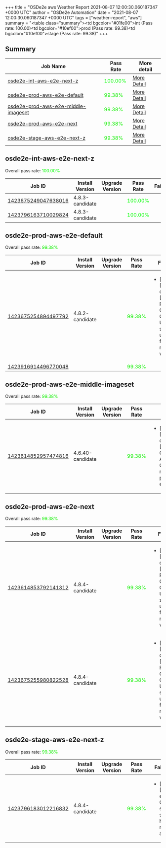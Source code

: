 +++
title = "OSDe2e aws Weather Report 2021-08-07 12:00:30.060187347 +0000 UTC"
author = "OSDe2e Automation"
date = "2021-08-07 12:00:30.060187347 +0000 UTC"
tags = ["weather-report", "aws"]
summary = "<table class=\"summary\"><tr><td bgcolor=\"#01fe00\"></td><td>int (Pass rate: 100.00)</td></tr><tr><td bgcolor=\"#10ef00\"></td><td>prod (Pass rate: 99.38)</td></tr><tr><td bgcolor=\"#10ef00\"></td><td>stage (Pass rate: 99.38)</td></tr></table>"
+++
## Summary

| Job Name | Pass Rate | More detail |
|----------|-----------|-------------|
|[osde2e-int-aws-e2e-next-z](https://prow.ci.openshift.org/?job=osde2e-int-aws-e2e-next-z)| <span style="color:#01fe00;">100.00%</span>|[More Detail](#osde2e-int-aws-e2e-next-z)|
|[osde2e-prod-aws-e2e-default](https://prow.ci.openshift.org/?job=osde2e-prod-aws-e2e-default)| <span style="color:#10ef00;">99.38%</span>|[More Detail](#osde2e-prod-aws-e2e-default)|
|[osde2e-prod-aws-e2e-middle-imageset](https://prow.ci.openshift.org/?job=osde2e-prod-aws-e2e-middle-imageset)| <span style="color:#10ef00;">99.38%</span>|[More Detail](#osde2e-prod-aws-e2e-middle-imageset)|
|[osde2e-prod-aws-e2e-next](https://prow.ci.openshift.org/?job=osde2e-prod-aws-e2e-next)| <span style="color:#10ef00;">99.38%</span>|[More Detail](#osde2e-prod-aws-e2e-next)|
|[osde2e-stage-aws-e2e-next-z](https://prow.ci.openshift.org/?job=osde2e-stage-aws-e2e-next-z)| <span style="color:#10ef00;">99.38%</span>|[More Detail](#osde2e-stage-aws-e2e-next-z)|



## osde2e-int-aws-e2e-next-z

Overall pass rate: <span style="color:#01fe00;">100.00%</span>

| Job ID | Install Version | Upgrade Version | Pass Rate | Failures |
|--------|-----------------|-----------------|-----------|----------|
[1423675249047638016](https://prow.ci.openshift.org/view/gs/origin-ci-test/logs/osde2e-int-aws-e2e-next-z/1423675249047638016) | 4.8.3-candidate |  | <span style="color:#01fe00;">100.00%</span>|
[1423796163710029824](https://prow.ci.openshift.org/view/gs/origin-ci-test/logs/osde2e-int-aws-e2e-next-z/1423796163710029824) | 4.8.3-candidate |  | <span style="color:#01fe00;">100.00%</span>|



## osde2e-prod-aws-e2e-default

Overall pass rate: <span style="color:#10ef00;">99.38%</span>

| Job ID | Install Version | Upgrade Version | Pass Rate | Failures |
|--------|-----------------|-----------------|-----------|----------|
[1423675254894497792](https://prow.ci.openshift.org/view/gs/origin-ci-test/logs/osde2e-prod-aws-e2e-default/1423675254894497792) | 4.8.2-candidate |  | <span style="color:#10ef00;">99.38%</span>|<ul><li>[install] [Suite: operators] [OSD] RBAC Operator Operator Upgrade should upgrade from the replaced version</li></ul>
[1423916914496770048](https://prow.ci.openshift.org/view/gs/origin-ci-test/logs/osde2e-prod-aws-e2e-default/1423916914496770048) |  |  | <span style="color:#10ef00;">99.38%</span>|



## osde2e-prod-aws-e2e-middle-imageset

Overall pass rate: <span style="color:#10ef00;">99.38%</span>

| Job ID | Install Version | Upgrade Version | Pass Rate | Failures |
|--------|-----------------|-----------------|-----------|----------|
[1423614852957474816](https://prow.ci.openshift.org/view/gs/origin-ci-test/logs/osde2e-prod-aws-e2e-middle-imageset/1423614852957474816) | 4.6.40-candidate |  | <span style="color:#10ef00;">99.38%</span>|<ul><li>[install] [Suite: operators] [OSD] Configure AlertManager Operator roles with prefix should exist</li></ul>



## osde2e-prod-aws-e2e-next

Overall pass rate: <span style="color:#10ef00;">99.38%</span>

| Job ID | Install Version | Upgrade Version | Pass Rate | Failures |
|--------|-----------------|-----------------|-----------|----------|
[1423614853792141312](https://prow.ci.openshift.org/view/gs/origin-ci-test/logs/osde2e-prod-aws-e2e-next/1423614853792141312) | 4.8.4-candidate |  | <span style="color:#10ef00;">99.38%</span>|<ul><li>[install] [Suite: operators] [OSD] RBAC Operator Operator Upgrade should upgrade from the replaced version</li></ul>
[1423675255980822528](https://prow.ci.openshift.org/view/gs/origin-ci-test/logs/osde2e-prod-aws-e2e-next/1423675255980822528) | 4.8.4-candidate |  | <span style="color:#10ef00;">99.38%</span>|<ul><li>[install] [Suite: operators] [OSD] RBAC Operator Operator Upgrade should upgrade from the replaced version</li></ul>



## osde2e-stage-aws-e2e-next-z

Overall pass rate: <span style="color:#10ef00;">99.38%</span>

| Job ID | Install Version | Upgrade Version | Pass Rate | Failures |
|--------|-----------------|-----------------|-----------|----------|
[1423796183012216832](https://prow.ci.openshift.org/view/gs/origin-ci-test/logs/osde2e-stage-aws-e2e-next-z/1423796183012216832) | 4.8.4-candidate |  | <span style="color:#10ef00;">99.38%</span>|<ul><li>[install] [Suite: e2e] Cluster state should have no alerts</li></ul>




